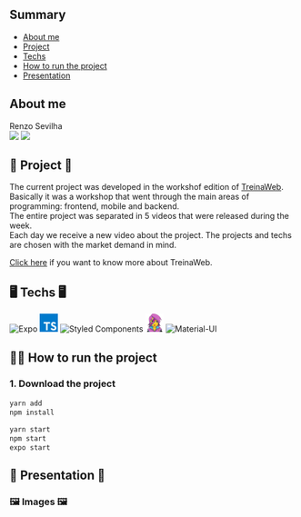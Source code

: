 ## Summary
- [About me](#about-me)
- [Project](#project)
- [Techs](#techs)
- [How to run the project](#how-to-run-the-project)
- [Presentation](#presentation)
## About me <a name="about-me"></a>
Renzo Sevilha
<br />
<a href="https://www.linkedin.com/in/renzo-sevilha/"><img src="https://img.shields.io/badge/linkedin-0077B5.svg?style=for-the-badge&logo=linkedin&logoColor=white"></a>
<a href="mailto:sevilharenzo@gmail.com"><img src="https://img.shields.io/badge/e‑mail-D14836.svg?style=for-the-badge&logo=GMail&logoColor=white"></a>

## 🎨 Project 🎨 <a name="project"></a>
The current project was developed in the workshof edition of [TreinaWeb](https://www.treinaweb.com.br).
</br>
Basically it was a workshop that went through the main areas of programming: frontend, mobile and backend.
</br>
The entire project was separated in 5 videos that were released during the week.
</br>
Each day we receive a new video about the project. The projects and techs are chosen with the market demand in mind.

[Click here](https://www.treinaweb.com.br) if you want to know more about TreinaWeb.

## 🖥 Techs 🖥 <a name="techs"></a>
<p display="flex">
<img height="32" width="32" src="https://cdn.icon-icons.com/icons2/2389/PNG/512/expo_logo_icon_145293.png" alt="Expo"/>
<img heigth"32" width="32" src="https://raw.githubusercontent.com/github/explore/80688e429a7d4ef2fca1e82350fe8e3517d3494d/topics/typescript/typescript.png" alt="Typescript" />
<img heigth"32" width="32" src="https://styled-components.com/logo.png" alt="Styled Components" />
<img heigth"32" width="32" src="https://raw.githubusercontent.com/emotion-js/emotion/main/emotion.png" alt="EmotionJS"/>
<img heigth"32" width="32" src="https://material-ui.com/static/logo_raw.svg" alt="Material-UI"/>
</p>

## 🏃‍♀️ How to run the project <a name="how-to-run-the-project"></a>
### 1. Download the project
```
yarn add
npm install
```
```
yarn start
npm start
expo start
```

## 💃 Presentation 💃 <a name="presentation"></a>
### 🖼️ Images 🖼️